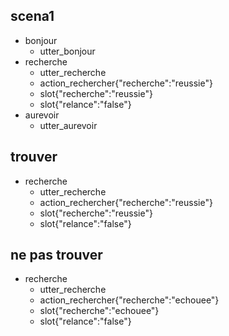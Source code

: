 ## scena1
* bonjour
    - utter_bonjour
* recherche
    - utter_recherche
    - action_rechercher{"recherche":"reussie"}
    - slot{"recherche":"reussie"}
    - slot{"relance":"false"}
* aurevoir
    - utter_aurevoir

## trouver
* recherche
    - utter_recherche
    - action_rechercher{"recherche":"reussie"}
    - slot{"recherche":"reussie"}
    - slot{"relance":"false"}

## ne pas trouver
* recherche
    - utter_recherche
    - action_rechercher{"recherche":"echouee"}
    - slot{"recherche":"echouee"}
    - slot{"relance":"false"}

